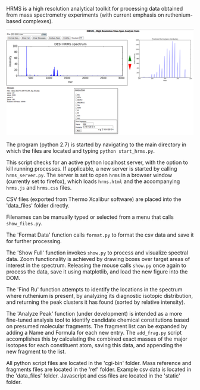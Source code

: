HRMS is a high resolution analytical toolkit for processing data obtained from mass spectrometry experiments (with current emphasis on ruthenium-based complexes). 

![hrms sample image](https://github.com/markedwinharvey/hrms/blob/master/media/hrms.sample.image.png)

The program (python 2.7) is started by navigating to the main directory in which the files are located and typing `python start_hrms.py`. 

This script checks for an active python localhost server, with the option to kill running processes. 
If applicable, a new server is started by calling `hrms_server.py`. 
The server is set to open `hrms` in a browser window (currently set to firefox), which loads `hrms.html` and the accompanying `hrms.js` and `hrms.css` files. 

CSV files (exported from Thermo Xcalibur software) are placed into the 'data_files' folder directly. 

Filenames can be manually typed or selected from a menu that calls `show_files.py`. 

The 'Format Data' function calls `format.py` to format the csv data and save it for further processing. 

The 'Show Full' function invokes `show.py` to process and visualize spectral data. Zoom functionality is achieved by drawing boxes over target areas of interest in the spectrum. 
Releasing the mouse calls `show.py` once again to process the data, save it using matplotlib, and load the new figure into the DOM. 

The 'Find Ru' function attempts to identify the locations in the spectrum where ruthenium is present, by analyzing its diagnostic isotopic distribution, and returning
the peak clusters it has found (sorted by relative intensity). 

The 'Analyze Peak' function (under development) is intended as a more fine-tuned analysis tool to identify candidate chemical constitutions based on 
presumed molecular fragments. The fragment list can be expanded by adding a Name and Formula for each new entry. The `add_frag.py` script accomplishes this by 
calculating the combined exact masses of the major isotopes for each constituent atom, saving this data, and appending the new fragment to the list. 

All python script files are located in the 'cgi-bin' folder. Mass reference and fragments files are located in the 'ref' folder. 
Example csv data is located in the 'data_files' folder. 
Javascript and css files are located in the 'static' folder. 


